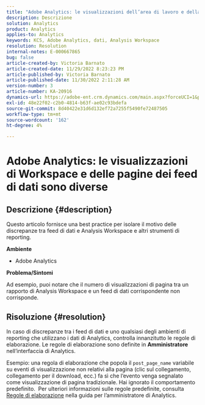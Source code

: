 ```yaml
---
title: "Adobe Analytics: le visualizzazioni dell’area di lavoro e della pagina feed dati sono diverse"
description: Descrizione
solution: Analytics
product: Analytics
applies-to: Analytics
keywords: KCS, Adobe Analytics, dati, Analysis Workspace
resolution: Resolution
internal-notes: E-000667865
bug: false
article-created-by: Victoria Barnato
article-created-date: 11/29/2022 8:23:23 PM
article-published-by: Victoria Barnato
article-published-date: 11/30/2022 2:11:28 AM
version-number: 3
article-number: KA-20916
dynamics-url: https://adobe-ent.crm.dynamics.com/main.aspx?forceUCI=1&pagetype=entityrecord&etn=knowledgearticle&id=ca851ba9-2370-ed11-9561-6045bd006a22
exl-id: 48e22f02-c2b0-4814-b63f-ae02c93bdefa
source-git-commit: 8d40422e31d6d132ef72a7255f5490fe72487505
workflow-type: tm+mt
source-wordcount: '162'
ht-degree: 4%

---
```


# Adobe Analytics: le visualizzazioni di Workspace e delle pagine dei feed di dati sono diverse

## Descrizione {#description}


Questo articolo fornisce una best practice per isolare il motivo delle discrepanze tra feed di dati e Analysis Workspace e altri strumenti di reporting.

<b>Ambiente</b>

- Adobe Analytics


<b>Problema/Sintomi</b>


Ad esempio, puoi notare che il numero di visualizzazioni di pagina tra un rapporto di Analysis Workspace e un feed di dati corrispondente non corrisponde.




## Risoluzione {#resolution}


In caso di discrepanze tra i feed di dati e uno qualsiasi degli ambienti di reporting che utilizzano i dati di Analytics, controlla innanzitutto le regole di elaborazione. Le regole di elaborazione sono definite in <b>Amministratore</b> nell’interfaccia di Analytics.

Esempio: una regola di elaborazione che popola il `post_page_name` variabile su eventi di visualizzazione non relativi alla pagina (clic sul collegamento, collegamento per il download, ecc.) fa sì che l’evento venga segnalato come visualizzazione di pagina tradizionale. Hai ignorato il comportamento predefinito.  Per ulteriori informazioni sulle regole predefinite, consulta [Regole di elaborazione](https://experienceleague.adobe.com/docs/analytics/admin/admin-tools/processing-rules/processing-rules-configuration/processing-rules-about.html?lang=en) nella guida per l’amministratore di Analytics.
